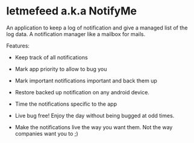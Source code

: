 # letmefeed a.k.a NotifyMe 

An application to keep a log of notification and give a managed list of the log data. A notification manager like a mailbox for mails.

Features:

 - Keep track of all notifications
 
 - Mark app priority to allow to bug you
 
 - Mark important notifications important and back them up
 
 - Restore backed up notification on any android device.
 
 - Time the notifications specific to the app
 
 - Live bug free! Enjoy the day without being bugged at odd times.
 
 - Make the notifications live the way you want them. Not the way companies want you to ;)
 


